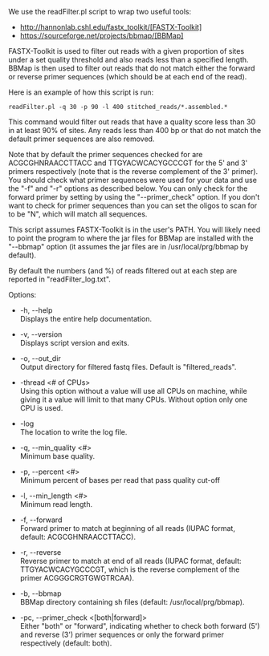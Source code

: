We use the readFilter.pl script to wrap two useful tools:

* http://hannonlab.cshl.edu/fastx_toolkit/[FASTX-Toolkit]
* https://sourceforge.net/projects/bbmap/[BBMap]

FASTX-Toolkit is used to filter out reads with a given proportion of sites under a set quality threshold and also reads less than a specified length. BBMap is then used to filter out reads that do not match either the forward or reverse primer sequences (which should be at each end of the read).

Here is an example of how this script is run:

    readFilter.pl -q 30 -p 90 -l 400 stitched_reads/*.assembled.*

This command would filter out reads that have a quality score less than 30 in at least 90% of sites. Any reads less than 400 bp or that do not match the default primer sequences are also removed.  

Note that by default the primer sequences checked for are ACGCGHNRAACCTTACC and TTGYACWCACYGCCCGT for the 5' and 3' primers respectively (note that is the reverse complement of the 3' primer). You should check what primer sequences were used for your data and use the "-f" and "-r" options as described below. You can only check for the forward primer by setting by using the "--primer_check" option. If you don't want to check for primer sequences than you can set the oligos to scan for to be "N", which will match all sequences. 

This script assumes FASTX-Toolkit is in the user's PATH. You will likely need to point the program to where the jar files for BBMap are installed with the "--bbmap" option (it assumes the jar files are in /usr/local/prg/bbmap by default). 

By default the numbers (and %) of reads filtered out at each step are reported in "readFilter_log.txt".

Options: 

* -h, --help <br>
   Displays the entire help documentation.

* -v, --version <br>
   Displays script version and exits.

* -o, --out_dir <file> <br> 
   Output directory for filtered fastq files. Default is "filtered_reads".

* -thread <# of CPUs> <br>
   Using this option without a value will use all CPUs on machine, while giving it a value will limit to that many CPUs. Without option only one CPU is used.

* -log <file> <br>
   The location to write the log file.

* -q, --min_quality <#> <br>
   Minimum base quality.

* -p, --percent <#> <br>
   Minimum percent of bases per read that pass quality cut-off

* -l, --min_length <#> <br>
   Minimum read length.

* -f, --forward <oligo> <br>
   Forward primer to match at beginning of all reads (IUPAC format, default: ACGCGHNRAACCTTACC).

* -r, --reverse <oligo> <br>
   Reverse primer to match at end of all reads (IUPAC format, default: TTGYACWCACYGCCCGT, which is the reverse complement of the primer ACGGGCRGTGWGTRCAA).

* -b, --bbmap <PATH> <br>
   BBMap directory containing sh files (default: /usr/local/prg/bbmap).

* -pc, --primer_check <[both|forward]> <br>
   Either "both" or "forward", indicating whether to check both forward (5') and reverse (3') primer sequences or only the forward primer respectively (default: both).